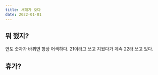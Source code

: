 ```yaml
---
title: 새해가 오다
date: 2022-01-01
---
```


## 뭐 했지?

연도 숫자가 바뀌면 항상 어색하다. 21이라고 쓰고 지웠다가 계속 22라 쓰고 있다.

## 휴가?